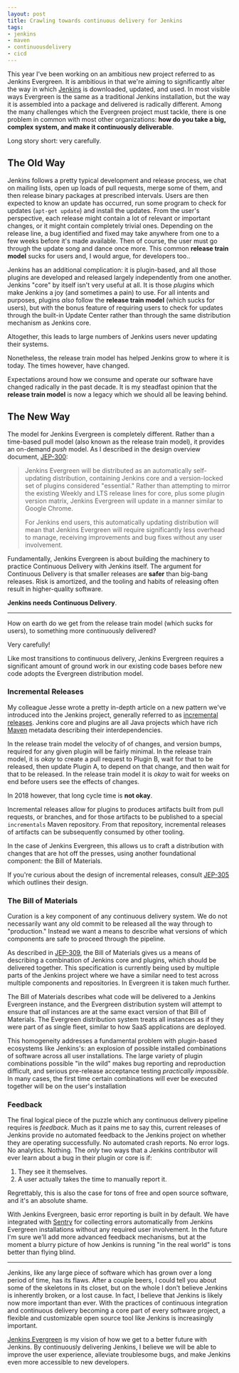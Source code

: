 ```yaml
---
layout: post
title: Crawling towards continuous delivery for Jenkins
tags:
- jenkins
- maven
- continuousdelivery
- cicd
---
```



This year I've been working on an ambitious new project referred to as Jenkins
Evergreen. It is ambitious in that we're aiming to significantly alter the way
in which [Jenkins](https://jenkins.io/) is downloaded, updated, and used.
In most visible ways Evergreen is the same as a traditional Jenkins
installation, but the way it is assembled into a package and delivered is
radically different. Among the many challenges which the Evergreen project must tackle,
there is one problem in common with most other organizations:
**how do you take a big, complex system, and make it continuously deliverable**.

Long story short: very carefully.


## The Old Way

Jenkins follows a pretty typical development and release process,
we chat on mailing lists, open up loads of
pull requests, merge some of them, and then release binary packages at
prescribed intervals.
Users are then expected to know an update has occurred, run some program to check for
updates (`apt-get update`) and install the updates. From the user's
perspective, each release might contain a lot of relevant or important changes,
or it might contain completely trivial ones. Depending on the release line, a
bug identified and fixed may take anywhere from one to a few weeks before
it's made available. Then of course, the user must go through the update song
and dance once more. This common **release train model** sucks for users and, I
would argue, for developers too..

Jenkins has an additional complication: it is plugin-based, and all those
plugins are developed and released largely independently from one another.
Jenkins "core" by itself isn't very useful at all. It is those _plugins_ which
make Jenkins a joy (and sometimes a pain) to use. For all intents and purposes,
plugins _also_ follow the **release train model** (which sucks for users), but
with the bonus feature of requiring users to check for updates through the
built-in Update Center rather than through the same distribution mechanism as
Jenkins core.

Altogether, this leads to large numbers of Jenkins users never updating their
systems.

Nonetheless, the release train model has helped Jenkins grow to where it is
today. The times however, have changed.

Expectations around how we consume and operate our software have changed
radically in the past decade. It is my steadfast opinion that the **release
train model** is now a legacy which we should all be leaving behind.

## The New Way

The model for Jenkins Evergreen is completely different. Rather than a
time-based pull model (also known as the release train model), it provides an on-demand *push* model. As I described in the
design overview document,
[JEP-300](https://github.com/jenkinsci/jep/tree/master/jep/300):

> Jenkins Evergreen will be distributed as an automatically
> self-updating distribution, containing Jenkins core and a version-locked set
> of plugins considered "essential." Rather than attempting to mirror the
> existing Weekly and LTS release lines for core, plus some plugin version
> matrix, Jenkins Evergreen will update in a manner similar to Google Chrome.
>
> For Jenkins end users, this automatically updating distribution will mean
> that Jenkins Evergreen will require significantly less overhead to manage,
> receiving improvements and bug fixes without any user involvement.

Fundamentally, Jenkins Evergreen is about building the machinery to practice
Continuous Delivery with Jenkins itself. The argument for
Continuous Delivery is that smaller releases are **safer** than
big-bang releases. Risk is amortized, and the tooling and habits of
releasing often result in higher-quality software.

**Jenkins needs Continuous Delivery**.

---

How on earth do we get from the release train model (which sucks for
users), to something more continuously delivered?

Very carefully!

Like most transitions to continuous delivery, Jenkins Evergreen requires a
significant amount of ground work in our existing code bases before new code
adopts the Evergreen distribution model.

### Incremental Releases

My colleague Jesse wrote a pretty in-depth article on a new pattern we've
introduced into the Jenkins project, generally referred to as [incremental
releases](https://jenkins.io/blog/2018/05/15/incremental-deployment/).
Jenkins core and plugins are all Java projects which have rich
[Maven](https://maven.apache.org) metadata describing their interdependencies.

In the release train model the velocity of of changes, and version bumps,
required for any given plugin will be fairly minimal. In the release train
model, it is _okay_ to create a pull request to Plugin B, wait for that to be
released, then update Plugin A, to depend on that change, and then wait for
that to be released. In the release train model it is _okay_ to wait for weeks
on end before users see the effects of changes.

In 2018 however, that long cycle time is **not okay**.

Incremental releases allow for plugins to produces artifacts built from pull
requests, or branches, and for those artifacts to be published to a special
`incrementals` Maven repository. From that repository, incremental releases of
artifacts can be subsequently consumed by other tooling.

In the case of Jenkins Evergreen, this allows us to craft a distribution with
changes that are hot off the presses, using another foundational component: the
Bill of Materials.

If you're curious about the design of incremental releases, consult
[JEP-305](https://github.com/jenkinsci/jep/tree/master/jep/305) which outlines
their design.


### The Bill of Materials

Curation is a key component of any continuous delivery system. We do not
necessarily want any old commit to be released all the way through to
"production." Instead we want a means to describe what versions of which
components are safe to proceed through the pipeline.

As described in
[JEP-309](https://github.com/jenkinsci/jep/blob/master/jep/309), the Bill of
Materials gives us a means of describing a combination of Jenkins core and plugins, which should
be delivered together. This specification is currently being used by multiple
parts of the Jenkins project where we have a similar need to test across
multiple components and repositories. In Evergreen it is taken much further.

The Bill of Materials describes what code will be delivered to a Jenkins
Evergreen instance, and the Evergreen distribution system will attempt to
ensure that _all_ instances are at the same exact version of that Bill of
Materials.  The Evergreen distribution system treats all instances as if they
were part of as single fleet, similar to how SaaS applications are deployed.

This homogeneity addresses a fundamental problem with plugin-based ecosystems
like Jenkins's: an explosion of possible installed combinations of software
across all user installations. The large variety of plugin combinations
possible "in the wild" makes bug reporting and reproduction difficult, and
serious pre-release acceptance testing _practically impossible_. In many cases,
the first time certain combinations will ever be executed together will be on
the user's installation

### Feedback

The final logical piece of the puzzle which any continuous delivery pipeline
requires is _feedback_. Much as it pains me to say this, current releases of
Jenkins provide no automated feedback to the Jenkins project on whether they
are operating successfully. No automated crash reports. No error logs. No
analytics. Nothing. The _only_ two ways that a Jenkins contributor will ever
learn about a bug in their plugin or core is if:

1. They see it themselves.
1. A user actually takes the time to manually report it.

Regrettably, this is also the case for tons of free and open source software,
and it's an absolute shame.

With Jenkins Evergreen, basic error reporting is built in by default. We have
integrated with [Sentry](https://sentry.io) for collecting errors automatically
from Jenkins Evergreen installations without any required user involvement. In
the future I'm sure we'll add more advanced feedback mechanisms, but at the
moment a blurry picture of how Jenkins is running "in the real world" is tons
better than flying blind.

---

Jenkins, like any large piece of software which has grown over a long period of
time, has its flaws. After a couple beers, I could tell you about some of the
skeletons in its closet, but on the whole I don't believe Jenkins is inherently
broken, or a lost cause. In fact, I believe that Jenkins is likely now more
important than ever. With the practices of continuous integration and
continuous delivery becoming a core part of every software project, a flexible
and customizable open source tool like Jenkins is increasingly important.

[Jenkins Evergreen](https://github.com/jenkins-infra/evergreen) is my vision of
how we get to a better future with Jenkins. By continuously delivering Jenkins,
I believe we will be able to improve the user experience, alleviate troublesome
bugs, and make Jenkins even more accessible to new developers.
